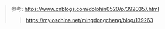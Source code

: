 > 参考: https://www.cnblogs.com/dolphin0520/p/3920357.html
>> https://my.oschina.net/mingdongcheng/blog/139263


